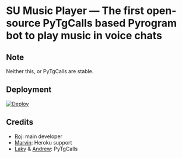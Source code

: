 # SU Music Player — The first open-source PyTgCalls based Pyrogram bot to play music in voice chats

## Note

Neither this, or PyTgCalls are stable.

## Deployment
[![Deploy](https://www.herokucdn.com/deploy/button.svg)](https://heroku.com/deploy?template=https://github.com/suprojects/CallsMusicHeroku/)

## Credits

- [Roj](https://github.com/rojserbest): main developer
- [Marvin](https://github.com/BlackStoneReborn): Heroku support
- [Laky](https://github.com/Laky-64) & [Andrew](https://github.com/AndrewLaneX): PyTgCalls
